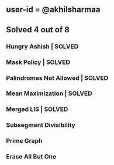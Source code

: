 ## user-id = @akhilsharmaa
## Solved 4 out of 8

### Hungry Ashish           | SOLVED     
### Mask Policy             | SOLVED 
### Palindromes Not Allowed | SOLVED                 
### Mean Maximization       | SOLVED         
### Merged LIS              | SOLVED               
### Subsegment Divisibility 
### Prime Graph
### Erase All But One   